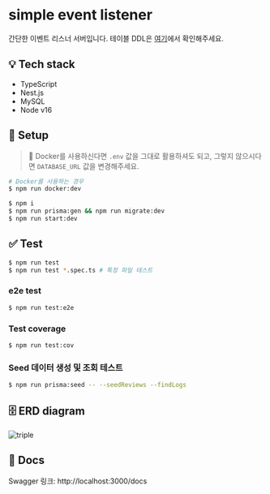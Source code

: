 # simple event listener

간단한 이벤트 리스너 서버입니다. 테이블 DDL은 [여기](https://github.com/well-balanced/simple-event-listener/blob/main/prisma/migrations/20220628114322_/migration.sql)에서 확인해주세요.

## 💡 Tech stack

- TypeScript
- Nest.js
- MySQL
- Node v16


## 🔨 Setup
> 📌 Docker를 사용하신다면 `.env` 값을 그대로 활용하셔도 되고, 그렇지 않으시다면 `DATABASE_URL` 값을 변경해주세요.

```sh
# Docker를 사용하는 경우
$ npm run docker:dev

$ npm i
$ npm run prisma:gen && npm run migrate:dev
$ npm run start:dev
```


## ✅ Test

```sh
$ npm run test
$ npm run test *.spec.ts # 특정 파일 테스트
```

### e2e test

```sh
$ npm run test:e2e
```

### Test coverage

```sh
$ npm run test:cov
```

### Seed 데이터 생성 및 조회 테스트

```sh
$ npm run prisma:seed -- --seedReviews --findLogs
```

## 🗄 ERD diagram

![triple](https://user-images.githubusercontent.com/48206623/176199054-05ee58dd-3a79-403c-b0bb-5eb144b4b962.png)


## 📄 Docs

Swagger 링크: http://localhost:3000/docs